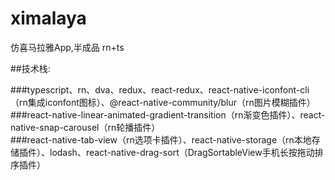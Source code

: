 # ximalaya
仿喜马拉雅App,半成品 rn+ts

##技术栈:

###typescript、rn、dva、redux、react-redux、react-native-iconfont-cli（rn集成iconfont图标）、@react-native-community/blur（rn图片模糊插件）<br>
###react-native-linear-animated-gradient-transition（rn渐变色插件）、react-native-snap-carousel（rn轮播插件）<br>
###react-native-tab-view（rn选项卡插件）、react-native-storage（rn本地存储插件）、lodash、react-native-drag-sort（DragSortableView手机长按拖动排序插件）<br>
